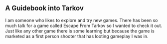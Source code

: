 ## A Guidebook into Tarkov

I am someone who likes to explore and try new games. There has been so much talk for a game called Escape From Tarkov so I wanted to check it out. Just like any other game there is some learning but because the game is marketed as a first person shooter that has looting gameplay I was in. 
